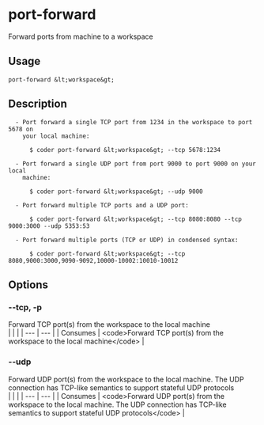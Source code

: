 
# port-forward

 
Forward ports from machine to a workspace


## Usage
```console
port-forward &lt;workspace&gt;
```

## Description
```console
  - Port forward a single TCP port from 1234 in the workspace to port 5678 on   
    your local machine:                                                         

      $ coder port-forward &lt;workspace&gt; --tcp 5678:1234 

  - Port forward a single UDP port from port 9000 to port 9000 on your local    
    machine:                                                                    

      $ coder port-forward &lt;workspace&gt; --udp 9000 

  - Port forward multiple TCP ports and a UDP port:                             

      $ coder port-forward &lt;workspace&gt; --tcp 8080:8080 --tcp 9000:3000 --udp 5353:53 

  - Port forward multiple ports (TCP or UDP) in condensed syntax:               

      $ coder port-forward &lt;workspace&gt; --tcp 8080,9000:3000,9090-9092,10000-10002:10010-10012 
```


## Options
### --tcp, -p
Forward TCP port(s) from the workspace to the local machine
<br/>
| | |
| --- | --- |
| Consumes | &lt;code&gt;Forward TCP port(s) from the workspace to the local machine&lt;/code&gt; |

### --udp
Forward UDP port(s) from the workspace to the local machine. The UDP connection has TCP-like semantics to support stateful UDP protocols
<br/>
| | |
| --- | --- |
| Consumes | &lt;code&gt;Forward UDP port(s) from the workspace to the local machine. The UDP connection has TCP-like semantics to support stateful UDP protocols&lt;/code&gt; |
